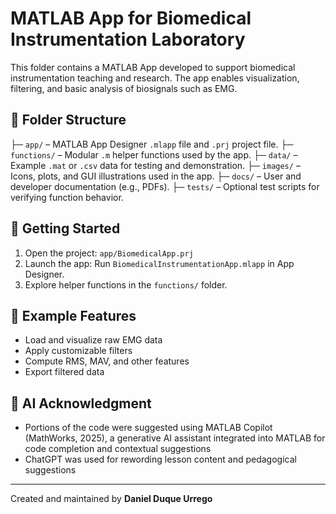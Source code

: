 # MATLAB App for Biomedical Instrumentation Laboratory

This folder contains a MATLAB App developed to support biomedical instrumentation teaching and research. The app enables visualization, filtering, and basic analysis of biosignals such as EMG.

## 📂 Folder Structure

├─ `app/` – MATLAB App Designer `.mlapp` file and `.prj` project file.
├─ `functions/` – Modular `.m` helper functions used by the app.
├─ `data/` – Example `.mat` or `.csv` data for testing and demonstration.
├─ `images/` – Icons, plots, and GUI illustrations used in the app.
├─ `docs/` – User and developer documentation (e.g., PDFs).
├─ `tests/` – Optional test scripts for verifying function behavior.

## 🚀 Getting Started

1. Open the project: `app/BiomedicalApp.prj`
2. Launch the app: Run `BiomedicalInstrumentationApp.mlapp` in App Designer.
3. Explore helper functions in the `functions/` folder.

## 🧪 Example Features

- Load and visualize raw EMG data
- Apply customizable filters
- Compute RMS, MAV, and other features
- Export filtered data


## 💬 AI Acknowledgment
- Portions of the code were suggested using MATLAB Copilot 
(MathWorks, 2025), a generative AI assistant integrated into MATLAB for 
code completion and contextual suggestions
- ChatGPT was used for rewording lesson content and pedagogical suggestions

---

Created and maintained by **Daniel Duque Urrego**